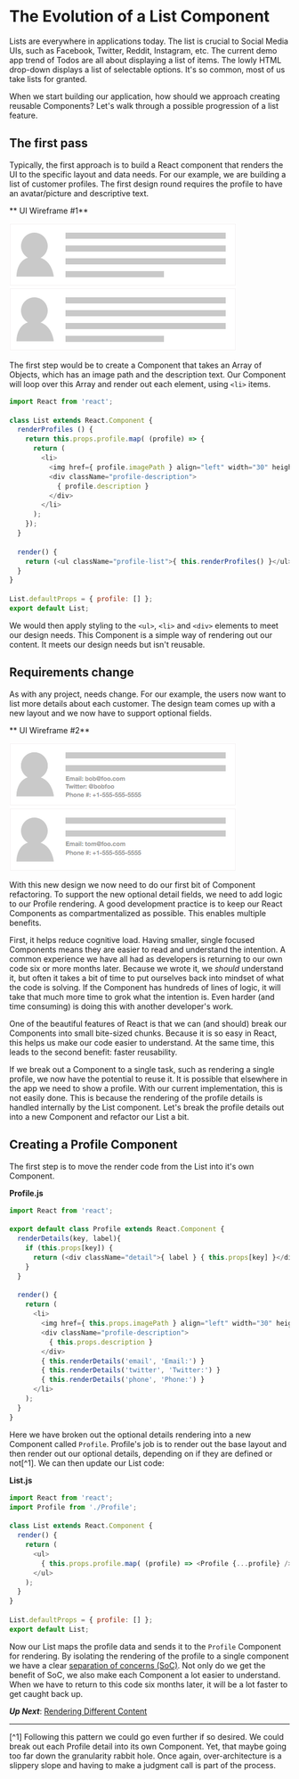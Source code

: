 # The Evolution of a List Component
 Lists are everywhere in applications today. The list is crucial to Social Media UIs, such as Facebook, Twitter, Reddit, Instagram, etc. The current demo app trend of Todos are all about displaying a list of items. The lowly HTML drop-down displays a list of selectable options. It's so common, most of us take lists for granted.
 
 When we start building our application, how should we approach creating reusable Components? Let's walk through a possible progression of a list feature.
 
## The first pass
 Typically, the first approach is to build a React component that renders the UI to the specific layout and data needs. For our example, we are building a list of customer profiles. The first design round requires the profile to have an avatar/picture and descriptive text.
 
** UI Wireframe #1**

![A simple profile](react-indepth-avatar-list.png)

The first step would be to create a Component that takes an Array of Objects, which has an image path and the description text. Our Component will loop over this Array and render out each element, using `<li>` items.

```javascript
import React from 'react';

class List extends React.Component {
  renderProfiles () {
    return this.props.profile.map( (profile) => {
      return (
        <li>
          <img href={ profile.imagePath } align="left" width="30" height="30" />
          <div className="profile-description">
            { profile.description }
          </div>
        </li>
      );
    });
  }

  render() {
    return (<ul className="profile-list">{ this.renderProfiles() }</ul>);
  }
}

List.defaultProps = { profile: [] };
export default List;
```

We would then apply styling to the `<ul>`, `<li>` and `<div>` elements to meet our design needs. This Component is a simple way of rendering out our content. It meets our design needs but isn't reusable.

## Requirements change
 As with any project, needs change. For our example, the users now want to list more details about each customer. The design team comes up with a new layout and we now have to support optional fields.
 
 ** UI Wireframe #2**
 
 ![Optional Details](react-indepth-details-list.png)
 
 With this new design we now need to do our first bit of Component refactoring. To support the new optional detail fields, we need to add logic to our Profile rendering. A good development practice is to keep our React Components as compartmentalized as possible. This enables multiple benefits.
 
 First, it helps reduce cognitive load. Having smaller, single focused Components means they are easier to read and understand the intention. A common experience we have all had as developers is returning to our own code six or more months later. Because we wrote it, we *should* understand it, but often it takes a bit of time to put ourselves back into mindset of what the code is solving. If the Component has hundreds of lines of logic, it will take that much more time to grok what the intention is. Even harder (and time consuming) is doing this with another developer's work.
 
 One of the beautiful features of React is that we can (and should) break our Components into small bite-sized chunks. Because it is so easy in React, this helps us make our code easier to understand. At the same time, this leads to the second benefit: faster reusability.
 
 If we break out a Component to a single task, such as rendering a single profile, we now have the potential to reuse it. It is possible that elsewhere in the app we need to show a profile. With our current implementation, this is not easily done. This is because the rendering of the profile details is handled internally by the List component. Let's break the profile details out into a new Component and refactor our List a bit.
 
## Creating a Profile Component
 The first step is to move the render code from the List into it's own Component.
 
 **Profile.js**
```javascript
import React from 'react';

export default class Profile extends React.Component {
  renderDetails(key, label){
    if (this.props[key]) {
      return (<div className="detail">{ label } { this.props[key] }</div>);
    }
  }

  render() {
    return (
      <li>
        <img href={ this.props.imagePath } align="left" width="30" height="30" />
        <div className="profile-description">
          { this.props.description }
        </div>
        { this.renderDetails('email', 'Email:') }
        { this.renderDetails('twitter', 'Twitter:') }
        { this.renderDetails('phone', 'Phone:') }
      </li>
    );
  }
}
```

 Here we have broken out the optional details rendering into a new Component called `Profile`. Profile's job is to render out the base layout and then render out our optional details, depending on if they are defined or not[^1]. We can then update our List code:

 **List.js**

```javascript
import React from 'react';
import Profile from './Profile';

class List extends React.Component {
  render() {
    return (
      <ul>
        { this.props.profile.map( (profile) => <Profile {...profile} /> ) }
      </ul>
    );
  }
}

List.defaultProps = { profile: [] };
export default List;
```

 Now our List maps the profile data and sends it to the `Profile` Component for rendering. By isolating the rendering of the profile to a single component we have a clear [separation of concerns (SoC)](https://en.wikipedia.org/wiki/Separation_of_concerns). Not only do we get the benefit of SoC, we also make each Component a lot easier to understand. When we have to return to this code six months later, it will be a lot faster to get caught back up.
 
 ***Up Next***: [Rendering Different Content](rendering_different_content.md)
 
 ---
 
 [^1] Following this pattern we could go even further if so desired. We could break out each Profile detail into its own Component. Yet, that maybe going too far down the granularity rabbit hole. Once again, over-architecture is a slippery slope and having to make a judgment call is part of the process.


